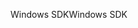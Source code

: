 <span data-ttu-id="ae1cc-101">Windows SDK</span><span class="sxs-lookup"><span data-stu-id="ae1cc-101">Windows SDK</span></span>